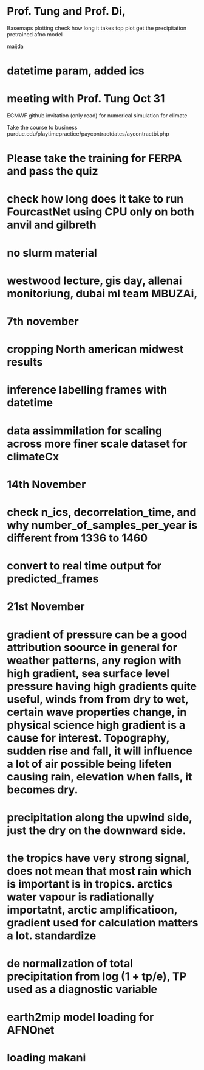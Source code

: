 # Prof. Tung and Prof. Di,

Basemaps plotting 
check how long it takes top plot
get the precipitation pretrained afno model

maijda


# datetime param, added ics



# meeting with Prof. Tung  Oct 31

ECMWF github invitation (only read) for numerical simulation for climate

Take the course to business  purdue.edu/playtimepractice/paycontractdates/aycontractbi.php
# Please take the training for FERPA and pass the quiz
# check how long does it take to run FourcastNet using CPU only on both anvil and gilbreth
# no slurm material




# westwood lecture, gis day, allenai monitoriung, dubai ml team MBUZAi, 




# 7th november

# cropping North american midwest results
# inference labelling frames with datetime
# data assimmilation for scaling across more finer scale dataset for climateCx



# 14th November
# check n_ics, decorrelation_time,  and why number_of_samples_per_year is different from 1336 to 1460
# convert to real time output for predicted_frames


# 21st November 
# gradient of pressure can be a good attribution soource in general for weather patterns, any region with high gradient, sea surface level pressure having high gradients quite useful, winds from from dry to wet, certain wave properties change, in physical science high gradient is a cause for interest. Topography, sudden rise and fall, it will influence a lot of air possible being lifeten causing rain, elevation when falls, it becomes dry. 
# precipitation along the upwind side, just the dry on the downward side.


# the tropics have very strong signal, does not mean that most rain which is important is in tropics.  arctics water vapour is radiationally importatnt, arctic amplificatioon, gradient used for calculation matters a lot. standardize 







# de normalization of total precipitation from log (1 + tp/e), TP used as a diagnostic variable
# earth2mip model loading for AFNOnet 
# loading makani 